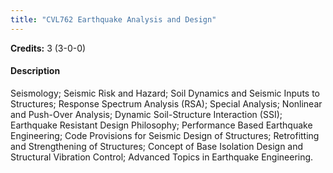 ```yaml
---
title: "CVL762 Earthquake Analysis and Design"
---
```

**Credits:** 3 (3-0-0)

#### Description
Seismology; Seismic Risk and Hazard; Soil Dynamics and Seismic Inputs to Structures; Response Spectrum Analysis (RSA); Special Analysis; Nonlinear and Push-Over Analysis; Dynamic Soil-Structure Interaction (SSI); Earthquake Resistant Design Philosophy; Performance Based Earthquake Engineering; Code Provisions for Seismic Design of Structures; Retrofitting and Strengthening of Structures; Concept of Base Isolation Design and Structural Vibration Control; Advanced Topics in Earthquake Engineering.